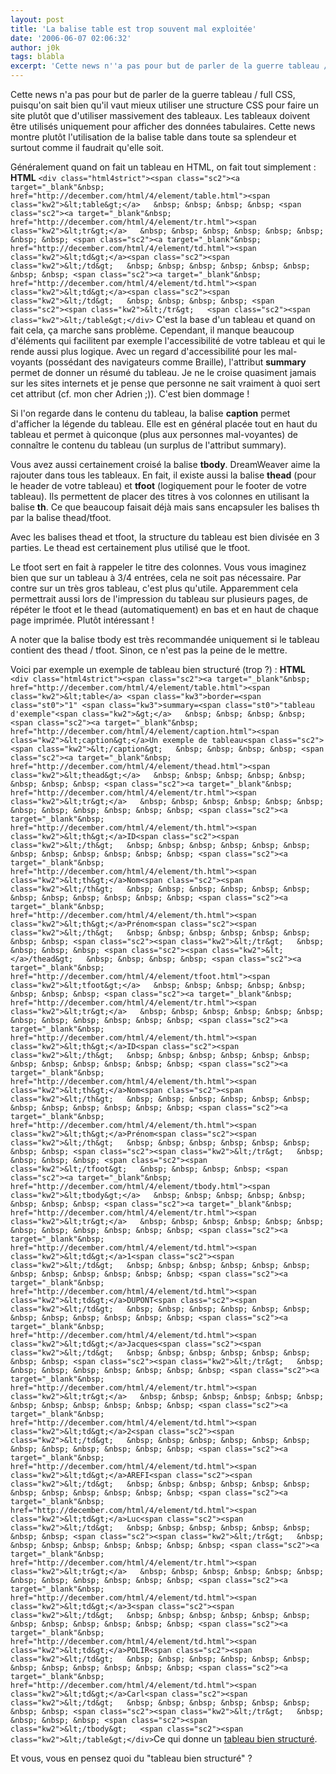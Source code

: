 ```yaml
---
layout: post
title: 'La balise table est trop souvent mal exploitée'
date: '2006-06-07 02:06:32'
author: j0k
tags: blabla
excerpt: 'Cette news n''a pas pour but de parler de la guerre tableau / full CSS, puisqu''on sait bien qu''il vaut mieux utiliser une structure CSS pour faire un site plutôt que d''utiliser massivement des tableaux. Les tableaux doivent être utilisés uniquement pour afficher des données tabulaires.   Cette news montre plutôt l''utilisation de la balise table dans toute sa splendeur et      ...'
---
```


Cette news n'a pas pour but de parler de la guerre tableau / full CSS, puisqu'on sait bien qu'il vaut mieux utiliser une structure CSS pour faire un site plutôt que d'utiliser massivement des tableaux. Les tableaux doivent être utilisés uniquement pour afficher des données tabulaires.   Cette news montre plutôt l'utilisation de la balise table dans toute sa splendeur et surtout comme il faudrait qu'elle soit.

Généralement quand on fait un tableau en HTML, on fait tout simplement :   **HTML**   ``<div class="html4strict"><span class="sc2"><a target="_blank"&nbsp; href="http://december.com/html/4/element/table.html"><span class="kw2">&lt;table&gt;</a>   &nbsp; &nbsp; &nbsp; &nbsp; <span class="sc2"><a target="_blank"&nbsp; href="http://december.com/html/4/element/tr.html"><span class="kw2">&lt;tr&gt;</a>   &nbsp; &nbsp; &nbsp; &nbsp; &nbsp; &nbsp; &nbsp; &nbsp; <span class="sc2"><a target="_blank"&nbsp; href="http://december.com/html/4/element/td.html"><span class="kw2">&lt;td&gt;</a><span class="sc2"><span class="kw2">&lt;/td&gt;   &nbsp; &nbsp; &nbsp; &nbsp; &nbsp; &nbsp; &nbsp; &nbsp; <span class="sc2"><a target="_blank"&nbsp; href="http://december.com/html/4/element/td.html"><span class="kw2">&lt;td&gt;</a><span class="sc2"><span class="kw2">&lt;/td&gt;   &nbsp; &nbsp; &nbsp; &nbsp; <span class="sc2"><span class="kw2">&lt;/tr&gt;   <span class="sc2"><span class="kw2">&lt;/table&gt;</div>``   C'est la base d'un tableau et quand on fait cela, ça marche sans problème. Cependant, il manque beaucoup d'éléments qui facilitent par exemple l'accessibilité de votre tableau et qui le rende aussi plus logique.   Avec un regard d'accessibilité pour les mal-voyants (possédant des navigateurs comme Braille), l'attribut **summary** permet de donner un résumé du tableau. Je ne le croise quasiment jamais sur les sites internets et je pense que personne ne sait vraiment à quoi sert cet attribut (cf. mon cher Adrien ;)). C'est bien dommage !

Si l'on regarde dans le contenu du tableau, la balise **caption** permet d'afficher la légende du tableau. Elle est en général placée tout en haut du tableau et permet à quiconque (plus aux personnes mal-voyantes) de connaître le contenu du tableau (un surplus de l'attribut summary).

Vous avez aussi certainement croisé la balise **tbody**. DreamWeaver aime la rajouter dans tous les tableaux. En fait, il existe aussi la balise **thead** (pour le header de votre tableau) et **tfoot** (logiquement pour le footer de votre tableau). Ils permettent de placer des titres à vos colonnes en utilisant la balise **th**. Ce que beaucoup faisait déjà mais sans encapsuler les balises th par la balise thead/tfoot.

Avec les balises thead et tfoot, la structure du tableau est bien divisée en 3 parties. Le thead est certainement plus utilisé que le tfoot.

Le tfoot sert en fait à rappeler le titre des colonnes. Vous vous imaginez bien que sur un tableau à 3/4 entrées, cela ne soit pas nécessaire. Par contre sur un très gros tableau, c'est plus qu'utile. Apparemment cela permettrait aussi lors de l'impression du tableau sur plusieurs pages, de répéter le tfoot et le thead (automatiquement) en bas et en haut de chaque page imprimée. Plutôt intéressant !

A noter que la balise tbody est très recommandée uniquement si le tableau contient des thead / tfoot. Sinon, ce n'est pas la peine de le mettre.

Voici par exemple un exemple de tableau bien structuré (trop ?) :   **HTML**   ``<div class="html4strict"><span class="sc2"><a target="_blank"&nbsp; href="http://december.com/html/4/element/table.html"><span class="kw2">&lt;table</a> <span class="kw3">border=<span class="st0">"1" <span class="kw3">summary=<span class="st0">"tableau d'exemple"<span class="kw2">&gt;</a>   &nbsp; &nbsp; &nbsp; &nbsp; <span class="sc2"><a target="_blank"&nbsp; href="http://december.com/html/4/element/caption.html"><span class="kw2">&lt;caption&gt;</a>Un exemple de tableau<span class="sc2"><span class="kw2">&lt;/caption&gt;   &nbsp; &nbsp; &nbsp; &nbsp; <span class="sc2"><a target="_blank"&nbsp; href="http://december.com/html/4/element/thead.html"><span class="kw2">&lt;thead&gt;</a>   &nbsp; &nbsp; &nbsp; &nbsp; &nbsp; &nbsp; &nbsp; &nbsp; <span class="sc2"><a target="_blank"&nbsp; href="http://december.com/html/4/element/tr.html"><span class="kw2">&lt;tr&gt;</a>   &nbsp; &nbsp; &nbsp; &nbsp; &nbsp; &nbsp; &nbsp; &nbsp; &nbsp; &nbsp; &nbsp; &nbsp; <span class="sc2"><a target="_blank"&nbsp; href="http://december.com/html/4/element/th.html"><span class="kw2">&lt;th&gt;</a>ID<span class="sc2"><span class="kw2">&lt;/th&gt;   &nbsp; &nbsp; &nbsp; &nbsp; &nbsp; &nbsp; &nbsp; &nbsp; &nbsp; &nbsp; &nbsp; &nbsp; <span class="sc2"><a target="_blank"&nbsp; href="http://december.com/html/4/element/th.html"><span class="kw2">&lt;th&gt;</a>Nom<span class="sc2"><span class="kw2">&lt;/th&gt;   &nbsp; &nbsp; &nbsp; &nbsp; &nbsp; &nbsp; &nbsp; &nbsp; &nbsp; &nbsp; &nbsp; &nbsp; <span class="sc2"><a target="_blank"&nbsp; href="http://december.com/html/4/element/th.html"><span class="kw2">&lt;th&gt;</a>Prénom<span class="sc2"><span class="kw2">&lt;/th&gt;   &nbsp; &nbsp; &nbsp; &nbsp; &nbsp; &nbsp; &nbsp; &nbsp; <span class="sc2"><span class="kw2">&lt;/tr&gt;   &nbsp; &nbsp; &nbsp; &nbsp; <span class="sc2"><span class="kw2">&lt;</a>/thead&gt;   &nbsp; &nbsp; &nbsp; &nbsp; <span class="sc2"><a target="_blank"&nbsp; href="http://december.com/html/4/element/tfoot.html"><span class="kw2">&lt;tfoot&gt;</a>   &nbsp; &nbsp; &nbsp; &nbsp; &nbsp; &nbsp; &nbsp; &nbsp; <span class="sc2"><a target="_blank"&nbsp; href="http://december.com/html/4/element/tr.html"><span class="kw2">&lt;tr&gt;</a>   &nbsp; &nbsp; &nbsp; &nbsp; &nbsp; &nbsp; &nbsp; &nbsp; &nbsp; &nbsp; &nbsp; &nbsp; <span class="sc2"><a target="_blank"&nbsp; href="http://december.com/html/4/element/th.html"><span class="kw2">&lt;th&gt;</a>ID<span class="sc2"><span class="kw2">&lt;/th&gt;   &nbsp; &nbsp; &nbsp; &nbsp; &nbsp; &nbsp; &nbsp; &nbsp; &nbsp; &nbsp; &nbsp; &nbsp; <span class="sc2"><a target="_blank"&nbsp; href="http://december.com/html/4/element/th.html"><span class="kw2">&lt;th&gt;</a>Nom<span class="sc2"><span class="kw2">&lt;/th&gt;   &nbsp; &nbsp; &nbsp; &nbsp; &nbsp; &nbsp; &nbsp; &nbsp; &nbsp; &nbsp; &nbsp; &nbsp; <span class="sc2"><a target="_blank"&nbsp; href="http://december.com/html/4/element/th.html"><span class="kw2">&lt;th&gt;</a>Prénom<span class="sc2"><span class="kw2">&lt;/th&gt;   &nbsp; &nbsp; &nbsp; &nbsp; &nbsp; &nbsp; &nbsp; &nbsp; <span class="sc2"><span class="kw2">&lt;/tr&gt;   &nbsp; &nbsp; &nbsp; &nbsp; <span class="sc2"><span class="kw2">&lt;/tfoot&gt;   &nbsp; &nbsp; &nbsp; &nbsp; <span class="sc2"><a target="_blank"&nbsp; href="http://december.com/html/4/element/tbody.html"><span class="kw2">&lt;tbody&gt;</a>   &nbsp; &nbsp; &nbsp; &nbsp; &nbsp; &nbsp; &nbsp; &nbsp; <span class="sc2"><a target="_blank"&nbsp; href="http://december.com/html/4/element/tr.html"><span class="kw2">&lt;tr&gt;</a>   &nbsp; &nbsp; &nbsp; &nbsp; &nbsp; &nbsp; &nbsp; &nbsp; &nbsp; &nbsp; &nbsp; &nbsp; <span class="sc2"><a target="_blank"&nbsp; href="http://december.com/html/4/element/td.html"><span class="kw2">&lt;td&gt;</a>1<span class="sc2"><span class="kw2">&lt;/td&gt;   &nbsp; &nbsp; &nbsp; &nbsp; &nbsp; &nbsp; &nbsp; &nbsp; &nbsp; &nbsp; &nbsp; &nbsp; <span class="sc2"><a target="_blank"&nbsp; href="http://december.com/html/4/element/td.html"><span class="kw2">&lt;td&gt;</a>DUPONT<span class="sc2"><span class="kw2">&lt;/td&gt;   &nbsp; &nbsp; &nbsp; &nbsp; &nbsp; &nbsp; &nbsp; &nbsp; &nbsp; &nbsp; &nbsp; &nbsp; <span class="sc2"><a target="_blank"&nbsp; href="http://december.com/html/4/element/td.html"><span class="kw2">&lt;td&gt;</a>Jacques<span class="sc2"><span class="kw2">&lt;/td&gt;   &nbsp; &nbsp; &nbsp; &nbsp; &nbsp; &nbsp; &nbsp; &nbsp; <span class="sc2"><span class="kw2">&lt;/tr&gt;   &nbsp; &nbsp; &nbsp; &nbsp; &nbsp; &nbsp; &nbsp; &nbsp; <span class="sc2"><a target="_blank"&nbsp; href="http://december.com/html/4/element/tr.html"><span class="kw2">&lt;tr&gt;</a>   &nbsp; &nbsp; &nbsp; &nbsp; &nbsp; &nbsp; &nbsp; &nbsp; &nbsp; &nbsp; &nbsp; &nbsp; <span class="sc2"><a target="_blank"&nbsp; href="http://december.com/html/4/element/td.html"><span class="kw2">&lt;td&gt;</a>2<span class="sc2"><span class="kw2">&lt;/td&gt;   &nbsp; &nbsp; &nbsp; &nbsp; &nbsp; &nbsp; &nbsp; &nbsp; &nbsp; &nbsp; &nbsp; &nbsp; <span class="sc2"><a target="_blank"&nbsp; href="http://december.com/html/4/element/td.html"><span class="kw2">&lt;td&gt;</a>AREFI<span class="sc2"><span class="kw2">&lt;/td&gt;   &nbsp; &nbsp; &nbsp; &nbsp; &nbsp; &nbsp; &nbsp; &nbsp; &nbsp; &nbsp; &nbsp; &nbsp; <span class="sc2"><a target="_blank"&nbsp; href="http://december.com/html/4/element/td.html"><span class="kw2">&lt;td&gt;</a>Luc<span class="sc2"><span class="kw2">&lt;/td&gt;   &nbsp; &nbsp; &nbsp; &nbsp; &nbsp; &nbsp; &nbsp; &nbsp; <span class="sc2"><span class="kw2">&lt;/tr&gt;   &nbsp; &nbsp; &nbsp; &nbsp; &nbsp; &nbsp; &nbsp; &nbsp; <span class="sc2"><a target="_blank"&nbsp; href="http://december.com/html/4/element/tr.html"><span class="kw2">&lt;tr&gt;</a>   &nbsp; &nbsp; &nbsp; &nbsp; &nbsp; &nbsp; &nbsp; &nbsp; &nbsp; &nbsp; &nbsp; &nbsp; <span class="sc2"><a target="_blank"&nbsp; href="http://december.com/html/4/element/td.html"><span class="kw2">&lt;td&gt;</a>3<span class="sc2"><span class="kw2">&lt;/td&gt;   &nbsp; &nbsp; &nbsp; &nbsp; &nbsp; &nbsp; &nbsp; &nbsp; &nbsp; &nbsp; &nbsp; &nbsp; <span class="sc2"><a target="_blank"&nbsp; href="http://december.com/html/4/element/td.html"><span class="kw2">&lt;td&gt;</a>POLIR<span class="sc2"><span class="kw2">&lt;/td&gt;   &nbsp; &nbsp; &nbsp; &nbsp; &nbsp; &nbsp; &nbsp; &nbsp; &nbsp; &nbsp; &nbsp; &nbsp; <span class="sc2"><a target="_blank"&nbsp; href="http://december.com/html/4/element/td.html"><span class="kw2">&lt;td&gt;</a>Carl<span class="sc2"><span class="kw2">&lt;/td&gt;   &nbsp; &nbsp; &nbsp; &nbsp; &nbsp; &nbsp; &nbsp; &nbsp; <span class="sc2"><span class="kw2">&lt;/tr&gt;   &nbsp; &nbsp; &nbsp; &nbsp; <span class="sc2"><span class="kw2">&lt;/tbody&gt;   <span class="sc2"><span class="kw2">&lt;/table&gt;</div>``Ce qui donne un [tableau bien structuré](http://www.j0k3r.net/exemples/html/tableau-structure.html).

Et vous, vous en pensez quoi du &quot;tableau bien structuré&quot; ?
